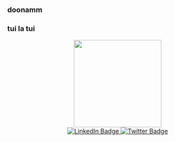 ### doonamm
### tui la tui
<div>
    <div align="center">
      <img src="https://media.giphy.com/media/26BRqen6jfVVnwZB6/giphy.gif" width="200"/>
    </div>
  <div id="badges" align="center">
  <a href="www.linkedin.com/in/nam-do-dang-kien-a50281236">
    <img src="https://img.shields.io/badge/LinkedIn-blue?style=for-the-badge&logo=linkedin&logoColor=white" alt="LinkedIn Badge"/>
  </a>
  <a href="your-twitter-URL">
    <img src="https://img.shields.io/badge/Facebook-blue?style=for-the-badge&logo=facebook&logoColor=white" alt="Twitter Badge"/>
  </a>
    <div>
      <img src="https://komarev.com/ghpvc/?username=doonamm&style=flat-square&color=blue" alt=""/>
    </div>
</div>
</div>
